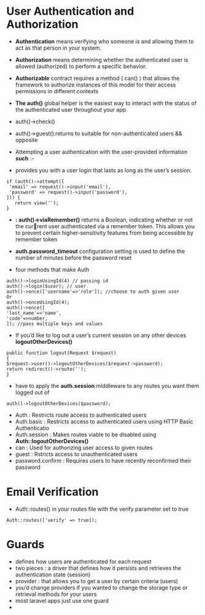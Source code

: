 # User Authentication and Authorization
* **Authentication** means verifying who someone is and allowing them to act as that person in your system.
* **Authorization** means determining whether the authenticated user is allowed (authorized) to perform a specific behavior. 
* **Authorizable** contract requires a method ( can() ) that allows the
framework to authorize instances of this model for their access permissions in different contexts

* **The auth()** global helper is the easiest way to interact with the status of the authenticated user throughout your app
* auth()->check()
* auth()->guest():returns to suitable for non-authenticated users && opposite
* Attempting a user authentication with the user-provided information **such** :-
* provides you with a user login that lasts as long as the user’s session.
```
if (auth()->attempt([
 'email' => request()->input('email'),
 'password' => request()->input('password'),
])) {
   return view('');
}
```
* **: auth()->viaRemember()** returns a Boolean, indicating whether or not the current user authenticated via a remember token. This allows you to prevent certain higher-sensitivity features from being accessible by remember token

* **auth.password_timeout** configuration setting is used to define the number of minutes before the password reset
* four methods that make Auth
```
auth()->loginUsingId(4) // passing id
auth()->login($user); // user
auth()->once(['username'=>'role']); //choose to auth given user 
Or
auth()->onceUsingId(4);
auth()->once([
'last_name'=>'name',
'code'=>number, 
]); //pass multiple keys and values
```
* If you’d like to log out a user’s current session on any other devices **logoutOtherDevices()**
```
public function logout(Request $request)
{
$request->user()->logoutOtherDevices($request->password);
return redirect()->route('');
}

```
* have to apply the **auth.session** middleware to any routes you want them logged out of
```
auth()->logoutOtherDevices($password);
```
* Auth : Restricts route access to authenticated users
* Auth.basic : Restricts access to authenticated users using HTTP Basic Authenticatio
* Auth.session : Makes routes viable to be disabled using **Auth::logoutOtherDevices()**
* can : Used for authorizing user access to given routes
* guest : Rstricts access to unauthenticated users
* password.confirm : Requires users to have recently reconfirmed their password

# Email Verification
* Auth::routes() in your routes file with the verify parameter set to true
```
Auth::routes(['verify' => true]);
```
# Guards
* defines how users are authenticated for each request
* two pieces : a driver that defines how it persists and retrieves the authentication state (session)
* provider : that allows you to get a user by certain criteria (users)
* you’d change providers if you wanted to change the storage type or retrieval methods for your users
* most laravel apps just use one guard
* 

